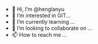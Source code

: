 - 👋 Hi, I’m @henglanyu
- 👀 I’m interested in GIT...
- 🌱 I’m currently learning ...
- 💞️ I’m looking to collaborate on ...
- 📫 How to reach me ...

<!---
henglanyu/henglanyu is a ✨ special ✨ repository because its `README.md` (this file) appears on your GitHub profile.
You can click the Preview link to take a look at your changes.
--->
